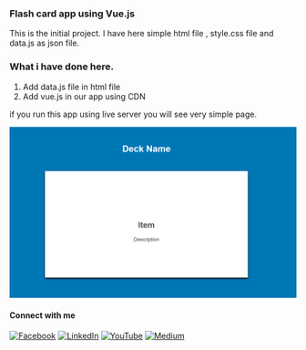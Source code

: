 ### Flash card app using Vue.js

This is the initial project. I have here simple html file , style.css file and data.js as json file.

### What i have done here.

1. Add data.js file in html file
2. Add vue.js in our app using CDN

if you run this app using live server you will see very simple page.

![Alt text](image.png)

#### Connect with me

[![Facebook](https://img.shields.io/badge/Facebook-%231877F2.svg?logo=Facebook&logoColor=white)](https://facebook.com/smhabibjr) 
[![LinkedIn](https://img.shields.io/badge/LinkedIn-%230077B5.svg?logo=linkedin&logoColor=white)](https://linkedin.com/in/smhabibjr) 
[![YouTube](https://img.shields.io/badge/YouTube-%23FF0000.svg?logo=YouTube&logoColor=white)](https://youtube.com/c/HabibJr)
[![Medium](https://img.shields.io/badge/Medium-12100E?logo=medium&logoColor=white)](https://medium.com/@smhabibjr)